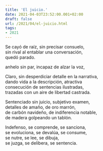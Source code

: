 ```yaml
---
title: 'El juicio.'
date: 2021-04-03T23:52:00.001+02:00
draft: false
url: /2021/04/el-juicio.html
tags: 
- 2021
---
```


Se cayó de raíz, sin precisar consuelo,  
sin rival al entablar una conversación,  
quedó parado.

anhelo sin par, incapaz de alzar la voz,  

  
Claro, sin desperdiciar detalle en la narrativa,  
dando vida a la descripción, atractiva  
consecución de sentencias ilustradas,  
trazadas con un aire de libertad castrada.

  
Sentenciado sin juicio, subjetivo examen,  
detalles de amaño, de oro marrón,  
de carbón navideño, de indiferencia notable,  
de madera golpeando un tablón.

  
Indefenso, se comprende, se sanciona,  
se evoluciona, se devalúa, se consume,  
se nutre, se lee, se dibuja,  
se juzga, se delibera, se sentencia.
